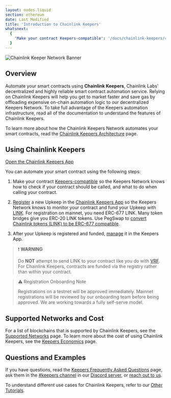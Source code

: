 ```yaml
---
layout: nodes.liquid
section: ethereum
date: Last Modified
title: 'Introduction to Chainlink Keepers'
whatsnext:
  {
    'Make your contract Keepers-compatible': '/docs/chainlink-keepers/compatible-contracts/',
  }
---
```

![Chainlink Keeper Network Banner](/images/contract-devs/generic-banner.png)

## Overview

Automate your smart contracts using **Chainlink Keepers**, Chainlink Labs' decentralized and highly reliable smart contract automation service. Relying on Chainlink Keepers will help you get to market faster and save gas by offloading expensive on-chain automation logic to our decentralized Keepers Network. To take full advantage of the Keepers automation infrastructure, read all of the documentation to understand the features of Chainlink Keepers.

To learn more about how the Chainlink Keepers Network automates your smart contracts, read the [Chainlink Keepers Architecture](../overview) page.


## Using Chainlink Keepers

<div class="remix-callout">
    <a href="https://keepers.chain.link" >Open the Chainlink Keepers App</a>
</div>

You can automate your smart contract using the following steps:

1. Make your contract [Keepers-compatible](../compatible-contracts/) so the Keepers Network knows how to check if your contract should be called, and what to do when calling your contract.

1. [Register](../register-upkeep/) a new Upkeep in the [Chainlink Keepers App](https://keepers.chain.link) so the Keepers Network knows to monitor your contract and fund your Upkeep with [LINK](../../link-token-contracts/). For registration on mainnet, you need ERC-677 LINK. Many token bridges give you ERC-20 LINK tokens. Use PegSwap to [convert Chainlink tokens (LINK) to be ERC-677 compatible](https://pegswap.chain.link/).

1. After your Upkeep is registered and funded, [manage](../manage-upkeeps/) it in the Keepers App.

> ❗️ **WARNING**
>
> Do **NOT** attempt to send LINK to your contract like you do with [VRF](../../get-a-random-number/). For Chainlink Keepers, contracts are funded via the registry rather than within your contract.


> ⚠️ Registration Onboarding Note
>
> Registrations on a testnet will be approved immediately. Mainnet registrations will be reviewed by our onboarding team before being approved. We are working towards a fully self-serve model.

## Supported Networks and Cost

For a list of blockchains that is supported by Chainlink Keepers, see the [Supported Networks](../supported-networks)  page. To learn more about the cost of using Chainlink Keepers, see the [Keepers Economics](../keeper-economics) page.


## Questions and Examples

If you have questions, read the [Keepers Frequently Asked Questions](../faqs/) page, ask them in the [#keepers channel](https://discord.com/channels/592041321326182401/821350860302581771) in our [Discord server](https://discord.gg/qj9qarT), or [reach out to us](https://forms.gle/WadxnzzjHPtta5Zd9). 

To understand different use cases for Chainlink Keepers, refer to our [Other Tutorials](../other-tutorials/).
